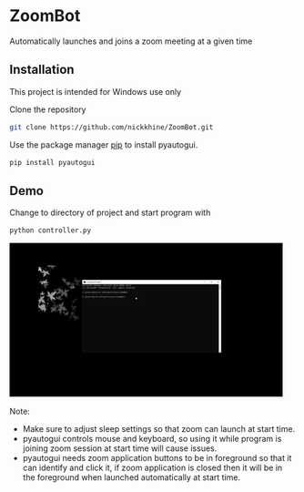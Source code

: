 
# ZoomBot
Automatically launches and joins a zoom meeting at a given time
## Installation

This project is intended for Windows use only

Clone the repository


```bash
git clone https://github.com/nickkhine/ZoomBot.git
```

Use the package manager [pip](https://pip.pypa.io/en/stable/) to install pyautogui.

```bash
pip install pyautogui
```


## Demo
Change to directory of project and start program with
```bash
python controller.py
```
![](gif.gif)

Note: 
  - Make sure to adjust sleep settings so that zoom can launch at start time.
  - pyautogui controls mouse and keyboard, so using it while program is joining zoom session at start time will cause issues.
  - pyautogui needs zoom application buttons to be in foreground so that it can identify and click it, 
       if zoom application is closed then it will be in the foreground when launched automatically at start time.
 


